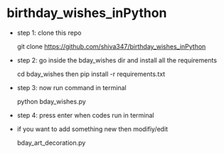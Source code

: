 # birthday_wishes_inPython

* step 1: clone this repo

    git clone https://github.com/shiva347/birthday_wishes_inPython
 
 * step 2: go inside the bday_wishes dir and install all the requirements
 
    cd bday_wishes then pip install -r requirements.txt 
   
 * step 3: now run command in terminal 
 
   python bday_wishes.py
  
 * step 4: press enter when codes run in terminal
 
 * if you want to add something new then modifiy/edit 
 
    bday_art_decoration.py

